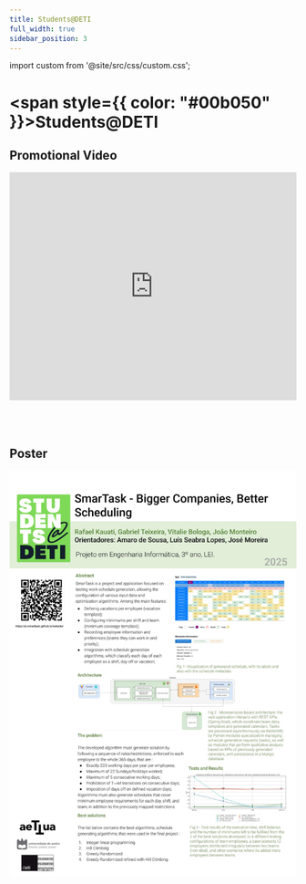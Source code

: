 ```yaml
---
title: Students@DETI
full_width: true
sidebar_position: 3
---
```


import custom from '@site/src/css/custom.css';

# <span style={{ color: "#00b050" }}>Students@DETI</span>

## Promotional Video

<iframe
  width="100%"
  height="400"
  src="https://www.youtube.com/embed/GO6urMSmwoo"
  frameborder="0"
  allow="accelerometer; autoplay; encrypted-media; gyroscope; picture-in-picture"
  allowfullscreen>
</iframe>

<br/><br/>

## Poster

![Group Poster](/img/LEI_PI_Grupo-16.jpg)
